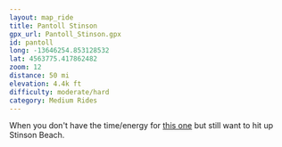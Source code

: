 ```yaml
---
layout: map_ride
title: Pantoll Stinson
gpx_url: Pantoll_Stinson.gpx
id: pantoll
long: -13646254.853128532
lat: 4563775.417862482
zoom: 12
distance: 50 mi
elevation: 4.4k ft
difficulty: moderate/hard
category: Medium Rides
---
```

When you don't have the time/energy for [this one](/ride/pt-reyes/) but still want to hit up Stinson Beach.